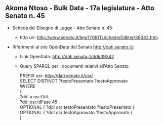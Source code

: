 ## Akoma Ntoso - Bulk Data - 17a legislatura - Atto Senato n. 45 ##

* Scheda del Disegno di Legge - Atto Senato n. 45:
	* http url: http://www.senato.it/leg/17/BGT/Schede/Ddliter/39342.htm

* Riferimenti al sito OpenData del Senato http://dati.senato.it/:
	* Link OpenData: http://dati.senato.it/ddl/39342
	* Query SPARQL per i documenti relativi all'Atto Senato:

        PREFIX osr: <http://dati.senato.it/osr/>  
		SELECT DISTINCT ?testoPresentato ?testoApprovato  
		WHERE  
		{  
		    ?ddl a osr:Ddl.  
		    ?ddl osr:idFase 45 .  
		    OPTIONAL { ?ddl osr:testoPresentato ?testoPresentato }  
		    OPTIONAL { ?ddl osr:testoApprovato ?testoApprovato }  
		}
		